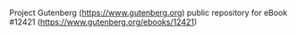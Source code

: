 Project Gutenberg (https://www.gutenberg.org) public repository for eBook #12421 (https://www.gutenberg.org/ebooks/12421)